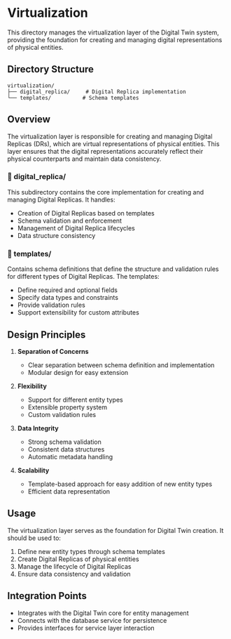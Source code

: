 # Virtualization

This directory manages the virtualization layer of the Digital Twin system, providing the foundation for creating and managing digital representations of physical entities.

## Directory Structure

```
virtualization/
├── digital_replica/     # Digital Replica implementation
└── templates/          # Schema templates
```

## Overview

The virtualization layer is responsible for creating and managing Digital Replicas (DRs), which are virtual representations of physical entities. This layer ensures that the digital representations accurately reflect their physical counterparts and maintain data consistency.

### 📁 digital_replica/

This subdirectory contains the core implementation for creating and managing Digital Replicas. It handles:

- Creation of Digital Replicas based on templates
- Schema validation and enforcement
- Management of Digital Replica lifecycles
- Data structure consistency

### 📁 templates/

Contains schema definitions that define the structure and validation rules for different types of Digital Replicas. The templates:

- Define required and optional fields
- Specify data types and constraints
- Provide validation rules
- Support extensibility for custom attributes


## Design Principles

1. **Separation of Concerns**
   - Clear separation between schema definition and implementation
   - Modular design for easy extension

2. **Flexibility**
   - Support for different entity types
   - Extensible property system
   - Custom validation rules

3. **Data Integrity**
   - Strong schema validation
   - Consistent data structures
   - Automatic metadata handling

4. **Scalability**
   - Template-based approach for easy addition of new entity types
   - Efficient data representation

## Usage

The virtualization layer serves as the foundation for Digital Twin creation. It should be used to:

1. Define new entity types through schema templates
2. Create Digital Replicas of physical entities
3. Manage the lifecycle of Digital Replicas
4. Ensure data consistency and validation

## Integration Points

- Integrates with the Digital Twin core for entity management
- Connects with the database service for persistence
- Provides interfaces for service layer interaction